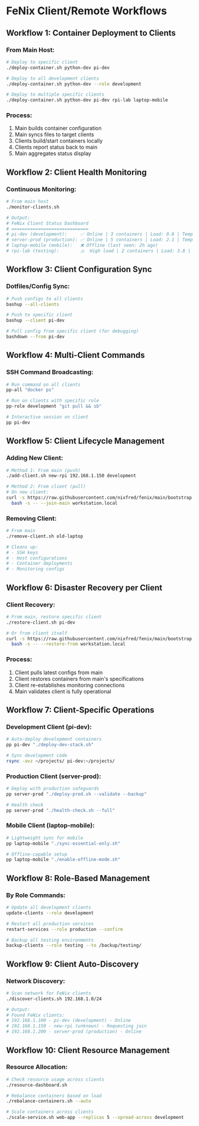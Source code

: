 # FeNix Client/Remote Workflows

## Workflow 1: Container Deployment to Clients

### From Main Host:
```bash
# Deploy to specific client
./deploy-container.sh python-dev pi-dev

# Deploy to all development clients
./deploy-container.sh python-dev --role development

# Deploy to multiple specific clients
./deploy-container.sh python-dev pi-dev rpi-lab laptop-mobile
```

### Process:
1. Main builds container configuration
2. Main syncs files to target clients
3. Clients build/start containers locally
4. Clients report status back to main
5. Main aggregates status display

## Workflow 2: Client Health Monitoring

### Continuous Monitoring:
```bash
# From main host
./monitor-clients.sh

# Output:
# FeNix Client Status Dashboard
# =============================
# pi-dev (development):     ✅ Online | 3 containers | Load: 0.8 | Temp: 45°C
# server-prod (production): ✅ Online | 5 containers | Load: 2.1 | Temp: 62°C  
# laptop-mobile (mobile):   ❌ Offline (last seen: 2h ago)
# rpi-lab (testing):        ⚠️  High load | 2 containers | Load: 3.8 | Temp: 78°C
```

## Workflow 3: Client Configuration Sync

### Dotfiles/Config Sync:
```bash
# Push configs to all clients
bashup --all-clients

# Push to specific client
bashup --client pi-dev

# Pull config from specific client (for debugging)
bashdown --from pi-dev
```

## Workflow 4: Multi-Client Commands

### SSH Command Broadcasting:
```bash
# Run command on all clients
pp-all "docker ps"

# Run on clients with specific role
pp-role development "git pull && sb"

# Interactive session on client
pp pi-dev
```

## Workflow 5: Client Lifecycle Management

### Adding New Client:
```bash
# Method 1: From main (push)
./add-client.sh new-rpi 192.168.1.150 development

# Method 2: From client (pull)  
# On new client:
curl -s https://raw.githubusercontent.com/nixfred/fenix/main/bootstrap.sh | \
  bash -s -- --join-main workstation.local
```

### Removing Client:
```bash
# From main
./remove-client.sh old-laptop

# Cleans up:
# - SSH keys
# - Host configurations  
# - Container deployments
# - Monitoring configs
```

## Workflow 6: Disaster Recovery per Client

### Client Recovery:
```bash
# From main, restore specific client
./restore-client.sh pi-dev

# Or from client itself
curl -s https://raw.githubusercontent.com/nixfred/fenix/main/bootstrap.sh | \
  bash -s -- --restore-from workstation.local
```

### Process:
1. Client pulls latest configs from main
2. Client restores containers from main's specifications
3. Client re-establishes monitoring connections
4. Main validates client is fully operational

## Workflow 7: Client-Specific Operations

### Development Client (pi-dev):
```bash
# Auto-deploy development containers
pp pi-dev "./deploy-dev-stack.sh"

# Sync development code
rsync -avz ~/projects/ pi-dev:~/projects/
```

### Production Client (server-prod):
```bash
# Deploy with production safeguards
pp server-prod "./deploy-prod.sh --validate --backup"

# Health check
pp server-prod "./health-check.sh --full"
```

### Mobile Client (laptop-mobile):
```bash
# Lightweight sync for mobile
pp laptop-mobile "./sync-essential-only.sh"

# Offline-capable setup
pp laptop-mobile "./enable-offline-mode.sh"
```

## Workflow 8: Role-Based Management

### By Role Commands:
```bash
# Update all development clients
update-clients --role development

# Restart all production services
restart-services --role production --confirm

# Backup all testing environments
backup-clients --role testing --to /backup/testing/
```

## Workflow 9: Client Auto-Discovery

### Network Discovery:
```bash
# Scan network for FeNix clients
./discover-clients.sh 192.168.1.0/24

# Output:
# Found FeNix clients:
# 192.168.1.100 - pi-dev (development) - Online
# 192.168.1.150 - new-rpi (unknown) - Requesting join
# 192.168.1.200 - server-prod (production) - Online
```

## Workflow 10: Client Resource Management

### Resource Allocation:
```bash
# Check resource usage across clients
./resource-dashboard.sh

# Rebalance containers based on load
./rebalance-containers.sh --auto

# Scale containers across clients
./scale-service.sh web-app --replicas 5 --spread-across development
```